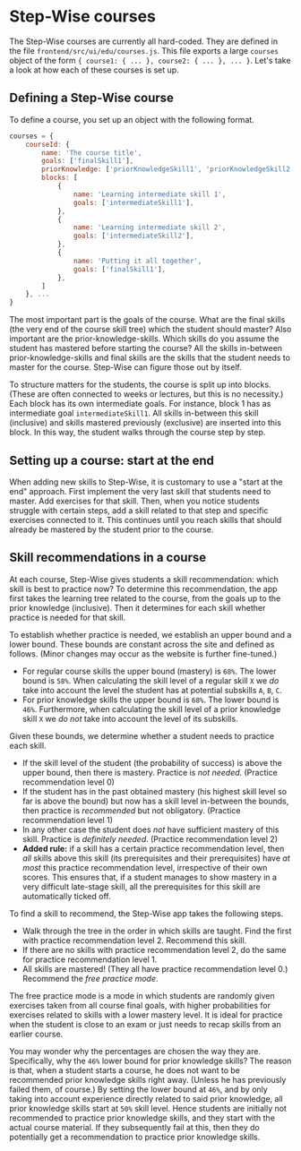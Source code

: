 # Step-Wise courses

The Step-Wise courses are currently all hard-coded. They are defined in the file `frontend/src/ui/edu/courses.js`. This file exports a large `courses` object of the form `{ course1: { ... }, course2: { ... }, ... }`. Let's take a look at how each of these courses is set up.


## Defining a Step-Wise course

To define a course, you set up an object with the following format.

```javascript
courses = {
	courseId: {
		name: 'The course title',
		goals: ['finalSkill1'],
		priorKnowledge: ['priorKnowledgeSkill1', 'priorKnowledgeSkill2', 'priorKnowledgeSkill3', 'priorKnowledgeSkill4'],
		blocks: [
			{
				name: 'Learning intermediate skill 1',
				goals: ['intermediateSkill1'],
			},
			{
				name: 'Learning intermediate skill 2',
				goals: ['intermediateSkill2'],
			},
			{
				name: 'Putting it all together',
				goals: ['finalSkill1'],
			},
		]
	}, ...
}
```

The most important part is the goals of the course. What are the final skills (the very end of the course skill tree) which the student should master? Also important are the prior-knowledge-skills. Which skills do you assume the student has mastered before starting the course? All the skills in-between prior-knowledge-skills and final skills are the skills that the student needs to master for the course. Step-Wise can figure those out by itself.

To structure matters for the students, the course is split up into blocks. (These are often connected to weeks or lectures, but this is no necessity.) Each block has its own intermediate goals. For instance, block 1 has as intermediate goal `intermediateSkill1`. All skills in-between this skill (inclusive) and skills mastered previously (exclusive) are inserted into this block. In this way, the student walks through the course step by step.


## Setting up a course: start at the end

When adding new skills to Step-Wise, it is customary to use a "start at the end" approach. First implement the very last skill that students need to master. Add exercises for that skill. Then, when you notice students struggle with certain steps, add a skill related to that step and specific exercises connected to it. This continues until you reach skills that should already be mastered by the student prior to the course.


## Skill recommendations in a course

At each course, Step-Wise gives students a skill recommendation: which skill is best to practice now? To determine this recommendation, the app first takes the learning tree related to the course, from the goals up to the prior knowledge (inclusive). Then it determines for each skill whether practice is needed for that skill.

To establish whether practice is needed, we establish an upper bound and a lower bound. These bounds are constant across the site and defined as follows. (Minor changes may occur as the website is further fine-tuned.)

- For regular course skills the upper bound (mastery) is `68%`. The lower bound is `58%`. When calculating the skill level of a regular skill `X` we *do* take into account the level the student has at potential subskills `A`, `B`, `C`.
- For prior knowledge skills the upper bound is `68%`. The lower bound is `46%`. Furthermore, when calculating the skill level of a prior knowledge skill `X` we *do not* take into account the level of its subskills.

Given these bounds, we determine whether a student needs to practice each skill.

- If the skill level of the student (the probability of success) is above the upper bound, then there is mastery. Practice is *not needed*. (Practice recommendation level 0)
- If the student has in the past obtained mastery (his highest skill level so far is above the bound) but now has a skill level in-between the bounds, then practice is *recommended* but not obligatory. (Practice recommendation level 1)
- In any other case the student does *not* have sufficient mastery of this skill. Practice is *definitely needed*. (Practice recommendation level 2)
- **Added rule:** if a skill has a certain practice recommendation level, then *all* skills above this skill (its prerequisites and their prerequisites) have *at most* this practice recommendation level, irrespective of their own scores. This ensures that, if a student manages to show mastery in a very difficult late-stage skill, all the prerequisites for this skill are automatically ticked off.

To find a skill to recommend, the Step-Wise app takes the following steps.

- Walk through the tree in the order in which skills are taught. Find the first with practice recommendation level 2. Recommend this skill.
- If there are no skills with practice recommendation level 2, do the same for practice recommendation level 1.
- All skills are mastered! (They all have practice recommendation level 0.) Recommend the *free practice mode*.

The free practice mode is a mode in which students are randomly given exercises taken from all course final goals, with higher probabilities for exercises related to skills with a lower mastery level. It is ideal for practice when the student is close to an exam or just needs to recap skills from an earlier course.

You may wonder why the percentages are chosen the way they are. Specifically, why the `46%` lower bound for prior knowledge skills? The reason is that, when a student starts a course, he does not want to be recommended prior knowledge skills right away. (Unless he has previously failed them, of course.) By setting the lower bound at `46%`, and by only taking into account experience directly related to said prior knowledge, all prior knowledge skills start at `50%` skill level. Hence students are initially not recommended to practice prior knowledge skills, and they start with the actual course material. If they subsequently fail at this, then they do potentially get a recommendation to practice prior knowledge skills.